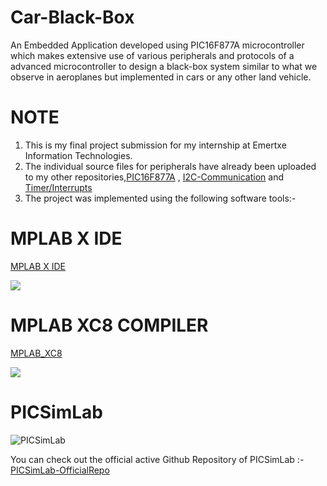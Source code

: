 # Car-Black-Box
An Embedded Application developed using PIC16F877A microcontroller which makes extensive use of various peripherals and protocols of a advanced microcontroller to design a black-box system similar to what we observe in aeroplanes but implemented in cars or any other land vehicle.

# NOTE
1. This is my final project submission for my internship at Emertxe Information Technologies.
2. The individual source files for peripherals have already been uploaded to my other repositories,[PIC16F877A](https://github.com/Shreesh-Kulkarni/PIC16F877A-Programming) , [I2C-Communication](https://github.com/Shreesh-Kulkarni/Communication-Protocol) and [Timer/Interrupts](https://github.com/Shreesh-Kulkarni/Timer-Interrupt-Programming)
3. The project was implemented using the following software tools:-



# MPLAB X IDE


 [MPLAB X IDE](https://www.microchip.com/en-us/tools-resources/develop/mplab-x-ide)

![](https://seeklogo.com/images/M/mplab-x-ide-logo-B1D898D52B-seeklogo.com.png)


# MPLAB XC8 COMPILER

[MPLAB_XC8](https://www.microchip.com/en-us/tools-resources/develop/mplab-xc-compilers)

![](https://www.microchip.com/en-us/tools-resources/develop/mplab-xc-compilers/_jcr_content/root/responsivegrid/isolatedimage_copy/image.coreimg.png/1607361870837/mplab-xc-compiler-transparent-background-w900h621.png)

# PICSimLab
![PICSimLab](https://encrypted-tbn0.gstatic.com/images?q=tbn:ANd9GcRuX-0DBObF1KCpwrekqpb4nrXY-TybuuSyXQ&usqp=CAU)



You can check out the official active Github Repository of PICSimLab :-
   [PICSimLab-OfficialRepo](https://github.com/lcgamboa/picsimlab)
    
